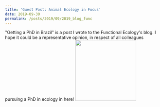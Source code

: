 ```yaml
---
title: 'Guest Post: Animal Ecology in Focus'
date: 2019-09-30
permalink: /posts/2019/09/2019_blog_func
---
```

"Getting a PhD in Brazil" is a post I wrote to the Functional Ecology's blog. I hope it could be a representative opinion, in respect of all colleagues pursuing a PhD in ecology in here!  <a href="https://functionalecologists.com/2019/09/30/getting-a-phd-in-brazil-larissa-sayuri-moreira-sugai/">
<img src="s/images/posts/blog_func.png" height="200" width="200">
</a>
